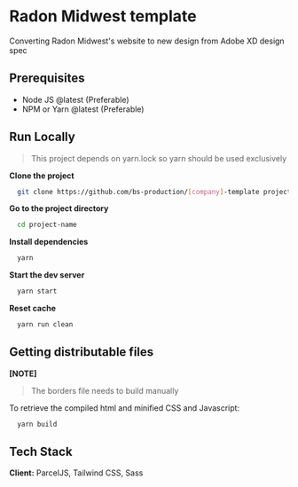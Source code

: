 # Radon Midwest template

Converting Radon Midwest's website to new design from Adobe XD design spec

## Prerequisites

- Node JS @latest (Preferable)
- NPM or Yarn @latest (Preferable)

## Run Locally

> This project depends on yarn.lock so yarn should be used exclusively

**Clone the project**

```bash
  git clone https://github.com/bs-production/[company]-template project-name
```

**Go to the project directory**

```bash
  cd project-name
```

**Install dependencies**

```bash
  yarn
```

**Start the dev server**

```bash
  yarn start
```

**Reset cache**

```bash
  yarn run clean
```

## Getting distributable files

**[NOTE]**

> The borders file needs to build manually

To retrieve the compiled html and minified CSS and Javascript:

```bash
  yarn build
```

## Tech Stack

**Client:** ParcelJS, Tailwind CSS, Sass
